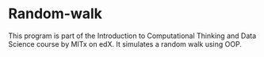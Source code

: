 # Random-walk
This program is part of the Introduction to Computational Thinking and Data Science course by MITx on edX. It simulates a random walk using OOP.

